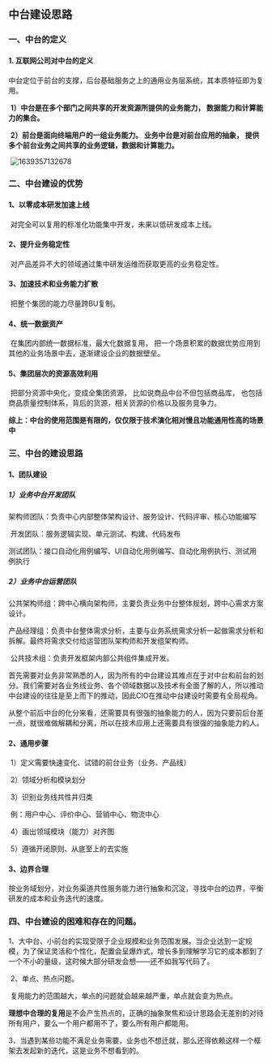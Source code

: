 ## 中台建设思路

### 一、中台的定义

#### 	1. 互联网公司对中台的定义

​		中台定位于前台的支撑，后台基础服务之上的通用业务层系统，其本质特征即为复用。

​		**1）中台是在多个部门之间共享的开发资源所提供的业务能力， 数据能力和计算能力的集合。**

​		**2）前台是面向终端用户的一组业务能力。 业务中台是对前台应用的抽象， 提供多个前台业务之间共享的业务逻辑，数据和计算能力。**

​	![1639357132678](C:\Users\Aurora\AppData\Roaming\Typora\typora-user-images\1639357132678.png)

### 二、中台建设的优势

#### 		1、以零成本研发加速上线

​			对完全可以复用的标准化功能集中开发，未来以低研发成本上线。

#### 		2、提升业务稳定性

​			对产品差异不大的领域通过集中研发运维而获取更高的业务稳定性。

#### 		3、加速技术和业务能力扩散

​			把整个集团的能力尽量跨BU复制。	

#### 		4、统一数据资产 

​			在集团内部统一数据标准，最大化数据复用， 把一个场景积累的数据优势应用到其他的业务场景中去，逐渐建设企业的数据壁垒。

#### 		5、集团层次的资源高效利用

​			把部分资源中央化，变成全集团资源， 比如说商品中台不但包括商品库， 也包括商品质量控制体系，背后的货源，相关货源的价格以及服务竞争力。

**综上：中台的使用范围是有限的，仅仅限于技术演化相对慢且功能通用性高的场景中**

### 三、中台的建设思路

#### 	1、团队建设

##### 		1）业务中台开发团队

​			架构师团队：负责中心内部整体架构设计、服务设计、代码评审、核心功能编写

​			开发团队：服务逻辑实现、单元测试、构建、代码发布

​			测试团队：接口自动化用例编写、UI自动化用例编写、自动化用例执行、测试用例执行

##### 		2）业务中台运营团队

​			公共架构师组：跨中心横向架构师，主要负责业务中台整体规划，跨中心需求方案设计。

​			产品经理组：负责中台整体需求分析，主要与业务系统需求分析一起做需求分析和拆解。最终将需求交付给运营团队架构师和开发组架构师。

​			公共技术组：负责开发框架内部公共组件集成开发。

​		首先需要对业务非常熟悉的人，因为所有的中台建设其难点在于对中台和前台的划分。我们需要对各业务线业务、各个领域数据以及技术有全面了解的人，所以推动中台建设的往往是至上而下的推动，因此CIO在推动中台建设时需要有全局视角。

​		从整个前后中台的化分来看，还需要具有很强的抽象能力的人，因为只要前后台差一点，就很难做解耦和分离，所以在技术应用上还需要具有很强的抽象能力的人。

#### 	2、通用步骤

​		1）定义需要快速变化、试错的前台业务（业务、产品线）

​		2）领域分析和模块划分

​		3）识别业务线共性并归类

​			例：用户中心、评价中心、营销中心、物流中心

​		4）画出领域模块（能力）对齐图

​		5）遵循开闭原则、从底至上的去实施

#### 	3、边界合理

​		按业务域划分，对业务渠道共性服务能力进行抽象和沉淀，寻找中台的边界，平衡研发的成本和业务迭代的速度。

### 四、中台建设的困难和存在的问题。

​	1、大中台、小前台的实现受限于企业规模和业务范围发展。当企业达到一定规模，为了保证灵活和个性化，配置会呈爆炸式，增长多到理解学习它的成本都到了一个不小的量级，这时候大部分研发会想——还不如我写代码了。

​	2、单点、热点问题。

​	复用能力的范围越大，单点的问题就会越来越严重，单点就会变为热点。

​	**理想中合理的复用**是不会产生热点的，正确的抽象聚焦和设计思路会无差别的对待所有用户，要么一个用户都用不了，要么所有用户都能用。

​	3、当遇到某些功能不满足业务需要，业务也不想迁就，那么还得依赖这样一个框架去发起新的迭代，这是业务不想看到的。
